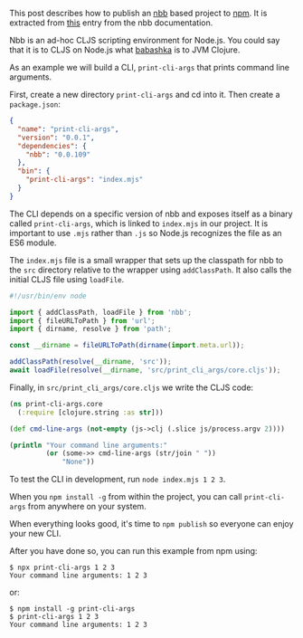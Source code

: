 This post describes how to publish an [nbb](https://github.com/babashka/nbb)
based project to [npm](https://npmjs.com/). It is extracted from
[this](https://github.com/babashka/nbb/tree/main/doc/publish) entry from the nbb
documentation.

Nbb is an ad-hoc CLJS scripting environment for Node.js. You could say that it
is to CLJS on Node.js what [babashka](https://babashka.org/) is to JVM Clojure.

As an example we will build a CLI, `print-cli-args` that prints command line
arguments.

First, create a new directory `print-cli-args` and cd into it. Then create a `package.json`:

``` json
{
  "name": "print-cli-args",
  "version": "0.0.1",
  "dependencies": {
    "nbb": "0.0.109"
  },
  "bin": {
    "print-cli-args": "index.mjs"
  }
}
```

The CLI depends on a specific version of nbb and exposes itself as a binary
called `print-cli-args`, which is linked to `index.mjs` in our project. It is
important to use `.mjs` rather than `.js` so Node.js recognizes the file as an
ES6 module.

The `index.mjs` file is a small wrapper that sets up the classpath for nbb to
the `src` directory relative to the wrapper using `addClassPath`. It also calls
the initial CLJS file using `loadFile`.

``` javascript
#!/usr/bin/env node

import { addClassPath, loadFile } from 'nbb';
import { fileURLToPath } from 'url';
import { dirname, resolve } from 'path';

const __dirname = fileURLToPath(dirname(import.meta.url));

addClassPath(resolve(__dirname, 'src'));
await loadFile(resolve(__dirname, 'src/print_cli_args/core.cljs'));
```

Finally, in `src/print_cli_args/core.cljs` we write the CLJS code:

``` clojure
(ns print-cli-args.core
  (:require [clojure.string :as str]))

(def cmd-line-args (not-empty (js->clj (.slice js/process.argv 2))))

(println "Your command line arguments:"
         (or (some->> cmd-line-args (str/join " "))
             "None"))
```

To test the CLI in development, run `node index.mjs 1 2 3`.

When you `npm install -g` from within the project, you can call `print-cli-args`
from anywhere on your system.

When everything looks good, it's time to `npm publish` so everyone can enjoy
your new CLI.

After you have done so, you can run this example from npm using:

``` shell
$ npx print-cli-args 1 2 3
Your command line arguments: 1 2 3
```

or:

``` shell
$ npm install -g print-cli-args
$ print-cli-args 1 2 3
Your command line arguments: 1 2 3
```
